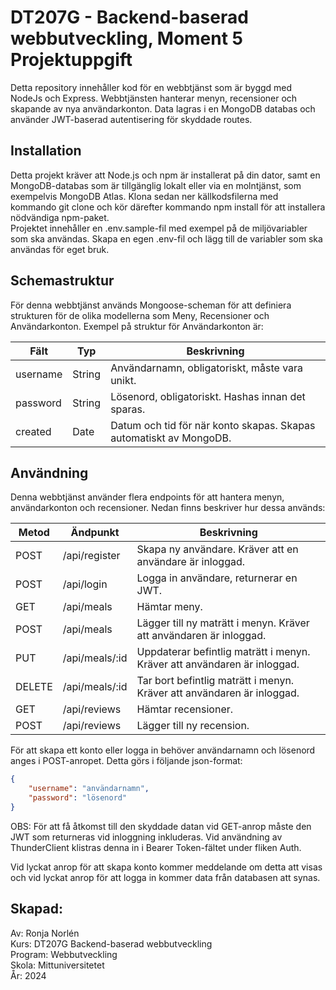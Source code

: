 # DT207G - Backend-baserad webbutveckling, Moment 5 Projektuppgift

Detta repository innehåller kod för en webbtjänst som är byggd med NodeJs och Express. 
Webbtjänsten hanterar menyn, recensioner och skapande av nya användarkonton. Data lagras i 
en MongoDB databas och använder JWT-baserad autentisering för skyddade routes. 

## Installation

Detta projekt kräver att Node.js och npm är installerat på din dator, samt en MongoDB-databas 
som är tillgänglig lokalt eller via en molntjänst, som exempelvis MongoDB Atlas. 
Klona sedan ner källkodsfilerna med kommando git clone och kör därefter kommando npm install 
för att installera nödvändiga npm-paket.  
Projektet innehåller en .env.sample-fil med exempel på de miljövariabler som ska användas.
Skapa en egen .env-fil och lägg till de variabler som ska användas för eget bruk. 

## Schemastruktur
För denna webbtjänst används Mongoose-scheman för att definiera strukturen för de olika modellerna som Meny, Recensioner och Användarkonton. Exempel på struktur för Användarkonton är: 

| Fält | Typ  | Beskrivning 
|--|--|--|
|username|String|Användarnamn, obligatoriskt, måste vara unikt.|
|password|String|Lösenord, obligatoriskt. Hashas innan det sparas.|
|created|Date|Datum och tid för när konto skapas. Skapas automatiskt av MongoDB.|

## Användning

Denna webbtjänst använder flera endpoints för att hantera menyn, användarkonton och recensioner. Nedan finns beskriver hur dessa används:

| Metod | Ändpunkt  | Beskrivning 
|--|--|--|
|POST|/api/register|Skapa ny användare. Kräver att en användare är inloggad.|
|POST|/api/login|Logga in användare, returnerar en JWT.|
|GET|/api/meals|Hämtar meny.|
|POST|/api/meals|Lägger till ny maträtt i menyn. Kräver att användaren är inloggad.|
|PUT|/api/meals/:id|Uppdaterar befintlig maträtt i menyn. Kräver att användaren är inloggad.|
|DELETE|/api/meals/:id|Tar bort befintlig maträtt i menyn. Kräver att användaren är inloggad.|
|GET|/api/reviews|Hämtar recensioner.|
|POST|/api/reviews|Lägger till ny recension.|

För att skapa ett konto eller logga in behöver användarnamn och lösenord anges i POST-anropet.
Detta görs i följande json-format: 
```json
{
    "username": "användarnamn",
    "password": "lösenord"
}
```
OBS: För att få åtkomst till den skyddade datan vid GET-anrop måste den JWT som returneras vid inloggning inkluderas. Vid användning av ThunderClient klistras denna in i Bearer Token-fältet under fliken Auth. 

Vid lyckat anrop för att skapa konto kommer meddelande om detta att visas och vid lyckat anrop för att logga in kommer data från databasen att synas.

## Skapad:
Av: Ronja Norlén  
Kurs: DT207G Backend-baserad webbutveckling  
Program: Webbutveckling  
Skola: Mittuniversitetet  
År: 2024

